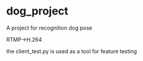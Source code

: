 # dog_project
A project for recognition dog pose


RTMP->H.264

the client_test.py is used as a tool for feature testing
